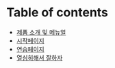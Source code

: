 # Table of contents

* [제품 소개 및 메뉴얼](README.md)
* [시작페이지](undefined.md)
* [연습페이지](undefined-1.md)
* [열심히해서 잘하자](undefined-3.md)

